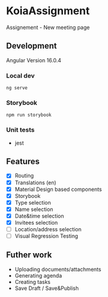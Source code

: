 # KoiaAssignment

Assignement - New meeting page

## Development

Angular Version 16.0.4

### Local dev

`ng serve`

### Storybook

`npm run storybook`

### Unit tests

- jest

## Features

- [x] Routing
- [x] Translations (en)
- [x] Material Design based components
- [x] Storybook
- [x] Type selection
- [x] Name selection
- [x] Date&time selection
- [x] Invitees selection
- [ ] Location/address selection
- [ ] Visual Regression Testing

## Futher work

- Uploading documents/attachments
- Generating agenda
- Creating tasks
- Save Draft / Save&Publish
